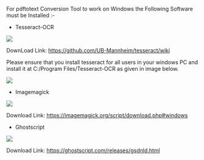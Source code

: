 For pdftotext Conversion Tool to work on Windows the Following Software must be Installed :-

* Tesseract-OCR 

<img src="https://user-images.githubusercontent.com/82881725/212544744-da3e13c0-87c4-4d4c-90ff-6553fb6a2036.PNG">

DownLoad Link: https://github.com/UB-Mannheim/tesseract/wiki 

Please ensure that you install tesseract for all users in your windows PC and 
install it at C:/Program Files/Tesseract-OCR as given in image below.

<img src="https://user-images.githubusercontent.com/82881725/212544704-5cbefc6d-6c68-4a2f-86b0-57b00994270f.PNG">

* Imagemagick

<img src="https://user-images.githubusercontent.com/82881725/212544797-498e5b4a-6484-40f6-87cb-2efb59156a49.PNG">

Download Link: https://imagemagick.org/script/download.php#windows

* Ghostscript

<img src="https://user-images.githubusercontent.com/82881725/212544838-b47f4329-6eaf-405a-a476-a6498c19b180.PNG">

Download Link: https://ghostscript.com/releases/gsdnld.html

